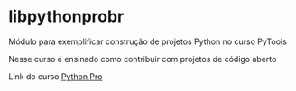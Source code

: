 # libpythonprobr
Módulo para exemplificar construção de projetos Python no curso PyTools

Nesse curso é ensinado como contribuir com projetos de código aberto

Link do curso [Python Pro](https://www.python.pro.br/)
